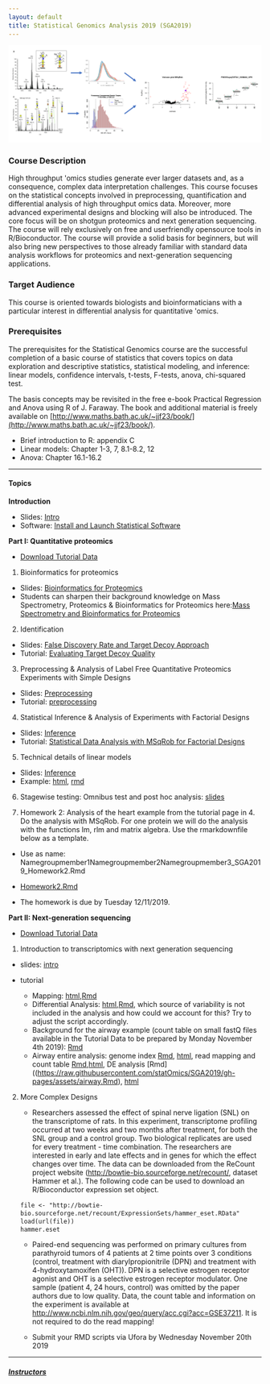 ```yaml
---
layout: default
title: Statistical Genomics Analysis 2019 (SGA2019)
---
```


![IntroFig](./pages/figs/IntroFig.png)

### Course Description
High throughput 'omics studies generate ever larger datasets and, as a consequence, complex data interpretation challenges. This course focuses on the statistical concepts involved in preprocessing, quantification and differential analysis of high throughput omics data. Moreover, more advanced experimental designs and blocking will also be introduced. The core focus will be on shotgun proteomics and next generation sequencing. The course will rely exclusively on free and userfriendly opensource tools in R/Bioconductor. The course will provide a solid basis for beginners, but will also bring new perspectives to those already familiar with standard data analysis workflows for proteomics and next-generation sequencing applications.

### Target Audience
This course is oriented towards biologists and bioinformaticians with a particular interest in differential analysis for quantitative 'omics.

### Prerequisites
The prerequisites for the Statistical Genomics course are the successful completion of a basic course of statistics that covers topics on data exploration and descriptive statistics, statistical modeling, and inference: linear models, confidence intervals, t-tests, F-tests, anova, chi-squared test.

The basis concepts may be revisited in the free e-book Practical Regression and Anova using R of J. Faraway. The book and additional material is freely available on [http://www.maths.bath.ac.uk/~jjf23/book/](http://www.maths.bath.ac.uk/~jjf23/book/).

- Brief introduction to R: appendix C
- Linear models: Chapter 1-3, 7, 8.1-8.2, 12
- Anova: Chapter 16.1-16.2


---

#### Topics

**Introduction**

  - Slides: [Intro](assets/intro.pdf)
  - Software: [Install and Launch Statistical Software](pages/software4stats.md)

**Part I: Quantitative proteomics**

  - [Download Tutorial Data](https://github.com/statOmics/SGA2019/tree/data)


  1. Bioinformatics for proteomics
  - Slides: [Bioinformatics for Proteomics](assets/martens_proteomics_bioinformatics_20190923.pdf)
  - Students can sharpen their background knowledge on Mass Spectrometry, Proteomics & Bioinformatics for Proteomics
 here:[Mass Spectrometry and Bioinformatics for Proteomics](pages/techVideos.md)

  2. Identification
  - Slides:  [False Discovery Rate and Target Decoy Approach](assets/1_Identification_Evaluation_Target_Decoy_Approach.pdf)
  - Tutorial: [Evaluating Target Decoy Quality](pages/Identification.md)  

  3. Preprocessing & Analysis of Label Free Quantitative Proteomics Experiments with Simple Designs
  - Slides: [Preprocessing](assets/2_MSqRob_data_analysisI.pdf)
  - Tutorial: [preprocessing](pages/sdaMsqrobSimple.md)

  4. Statistical Inference & Analysis of Experiments with Factorial Designs
  - Slides: [Inference](assets/2_MSqRob_data_analysisII.pdf)
  - Tutorial: [Statistical Data Analysis with MSqRob for Factorial Designs](pages/sdaMsqrobDesign.md)

  5. Technical details of linear models
  - Slides: [Inference](assets/parameterEstimationInferenceLinearModels.pdf)
  - Example: [html](pages/robustRegression.nb.html), [rmd](https://raw.githubusercontent.com/statOmics/SGA2019/master/rmarkdownExamples/robustRegression.Rmd)

  6. Stagewise testing: Omnibus test and post hoc analysis: [slides](assets/stagewiseTesting.pdf)

  7. Homework 2: Analysis of the heart example from the tutorial page in 4. Do the analysis with MSqRob. For one protein we will do the analysis with the functions lm, rlm and matrix algebra. Use the rmarkdownfile below as a template.

  - Use as name: Namegroupmember1Namegroupmember2Namegroupmember3_SGA2019_Homework2.Rmd

  - [Homework2.Rmd](https://raw.githubusercontent.com/statOmics/SGA2019/gh-pages/assets/rmarkdownExamples/Homework2.Rmd)

  - The homework is due by Tuesday 12/11/2019.

**Part II: Next-generation sequencing**

  - [Download Tutorial Data](https://github.com/statOmics/SGA2019/tree/data-rnaseq)

  1. Introduction to transcriptomics with next generation sequencing

  - slides: [intro](assets/rnaseq1.pdf)
  - tutorial

      - Mapping: [html](pages/elegansMappingCountTable.html),[Rmd](https://raw.githubusercontent.com/statOmics/SGA2019/gh-pages/assets/elegansMappingCountTable.Rmd)
      - Differential Analysis: [html](pages/elegans.html),[Rmd](https://raw.githubusercontent.com/statOmics/SGA2019/gh-pages/assets/elegans.Rmd), which source of variability is not included in the analysis and how could we account for this? Try to adjust the script accordingly.  
      - Background for the airway example (count table on small fastQ files available in the Tutorial Data to be prepared by Monday November 4th 2019):
      [Rmd](https://raw.githubusercontent.com/statOmics/SGA2019/gh-pages/assets/airwayMappingCountTable.Rmd)
      - Airway entire analysis: genome index [Rmd](https://raw.githubusercontent.com/statOmics/SGA2019/gh-pages/assets/airwayGenomeIndex.Rmd), [html](assets/airwayGenomeIndex.html), read mapping and count table [Rmd](https://raw.githubusercontent.com/statOmics/SGA2019/gh-pages/assets/airwayMappingCountTableCor.Rmd),[html](assets/airwayMappingCountTableCor.html), DE analysis [Rmd]((https://raw.githubusercontent.com/statOmics/SGA2019/gh-pages/assets/airway.Rmd), [html](assets/airway.html)

  2. More Complex Designs

      - Researchers assessed the effect of spinal nerve ligation (SNL) on the transcriptome of rats. In this experiment, transcriptome profiling occurred at two weeks and two months after treatment, for both the SNL group and a control group. Two biological replicates are used for every treatment - time combination. The researchers are interested in early and late effects and in genes for which the effect changes over time. The data can be downloaded from the ReCount project website (http://bowtie-bio.sourceforge.net/recount/, dataset Hammer et al.). The following code can be used to download an R/Bioconductor expression set object.

      ```
      file <- "http://bowtie-bio.sourceforge.net/recount/ExpressionSets/hammer_eset.RData"
      load(url(file))
      hammer.eset
      ```

      - Paired-end sequencing was performed on primary cultures from parathyroid tumors of 4 patients at 2 time points over 3 conditions (control, treatment with diarylpropionitrile (DPN) and treatment with 4-hydroxytamoxifen (OHT)). DPN is a selective estrogen receptor agonist and OHT is a selective estrogen receptor modulator. One sample (patient 4, 24 hours, control) was omitted by the paper authors due to low quality. Data, the count table and information on the experiment is available at http://www.ncbi.nlm.nih.gov/geo/query/acc.cgi?acc=GSE37211. It is not required to do the read mapping!

      - Submit your RMD scripts via Ufora by Wednesday November 20th 2019   

---

##### [Instructors](pages/instructors.md)
